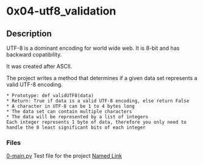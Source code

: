 # 0x04-utf8_validation

## Description 
UTF-8 is a dominant encoding for world wide web. It is 8-bit and has backward copatibility. 

It was created after ASCII. 

The project writes a method that determines if a given data set represents a valid UTF-8 encoding.

    * Prototype: def validUTF8(data)
    * Return: True if data is a valid UTF-8 encoding, else return False
    * A character in UTF-8 can be 1 to 4 bytes long
    * The data set can contain multiple characters
    * The data will be represented by a list of integers
    Each integer represents 1 byte of data, therefore you only need to handle the 8 least significant bits of each integer

### Files 
[0-main.py](0-main.py "0-main.py")
Test file for the project
[Named Link](http://www.google.fr/ "Named link title")